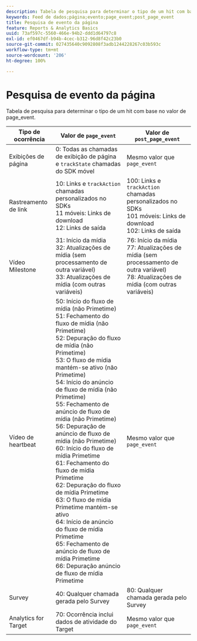 ```yaml
---
description: Tabela de pesquisa para determinar o tipo de um hit com base no valor de page_event.
keywords: Feed de dados;página;evento;page_event;post_page_event
title: Pesquisa de evento da página
feature: Reports & Analytics Basics
uuid: 73af597c-5560-466e-94b2-ddd1d64797c8
exl-id: ef0467df-b94b-4cec-b312-96d8f42c23b0
source-git-commit: 027435640c9092808f3adb1244228267c03b593c
workflow-type: tm+mt
source-wordcount: '206'
ht-degree: 100%

---
```


# Pesquisa de evento da página

Tabela de pesquisa para determinar o tipo de um hit com base no valor de page_event.

| Tipo de ocorrência | Valor de `page_event` | Valor de `post_page_event` |
| --- | --- | --- |
| Exibições de página | 0: Todas as chamadas de exibição de página e `trackState` chamadas do SDK móvel | Mesmo valor que `page_event` |
| Rastreamento de link | 10: Links e `trackAction` chamadas personalizados no SDKs<br>11 móveis: Links de download<br>12: Links de saída | 100: Links e `trackAction` chamadas personalizados no SDKs<br>101 móveis: Links de download<br> 102: Links de saída |
| Vídeo Milestone | 31: Início da mídia<br> 32: Atualizações de mídia (sem processamento de outra variável)<br>33: Atualizações de mídia (com outras variáveis) | 76: Início da mídia<br> 77: Atualizações de mídia (sem processamento de outra variável)<br>78: Atualizações de mídia (com outras variáveis) |
| Vídeo de heartbeat | 50: Início do fluxo de mídia (não Primetime)<br>51: Fechamento do fluxo de mídia (não Primetime)<br>52: Depuração do fluxo de mídia (não Primetime)<br>53: O fluxo de mídia mantém-se ativo (não Primetime)<br>54: Início do anúncio de fluxo de mídia (não Primetime)<br>55: Fechamento de anúncio de fluxo de mídia (não Primetime)<br>56: Depuração de anúncio de fluxo de mídia (não Primetime)<br>60: Início do fluxo de mídia Primetime<br>61: Fechamento do fluxo de mídia Primetime<br>62: Depuração do fluxo de mídia Primetime<br>63: O fluxo de mídia Primetime mantém-se ativo<br>64: Início de anúncio do fluxo de mídia Primetime<br>65: Fechamento de anúncio de fluxo de mídia Primetime<br>66: Depuração anúncio de fluxo de mídia Primetime | Mesmo valor que `page_event` |
| Survey | 40: Qualquer chamada gerada pelo Survey | 80: Qualquer chamada gerada pelo Survey |
| Analytics for Target | 70: Ocorrência inclui dados de atividade do Target | Mesmo valor que `page_event` |

